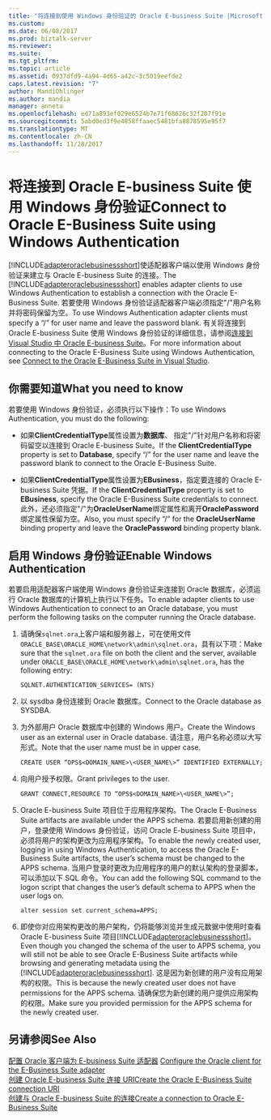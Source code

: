 ```yaml
---
title: "将连接到使用 Windows 身份验证的 Oracle E-business Suite |Microsoft 文档"
ms.custom: 
ms.date: 06/08/2017
ms.prod: biztalk-server
ms.reviewer: 
ms.suite: 
ms.tgt_pltfrm: 
ms.topic: article
ms.assetid: 0937dfd9-4a94-4d65-a42c-3c5019eefde2
caps.latest.revision: "7"
author: MandiOhlinger
ms.author: mandia
manager: anneta
ms.openlocfilehash: ed71a893ef029e6524b7e71f68626c32f207f91e
ms.sourcegitcommit: 5abd0ed3f9e4858ffaaec5481bfa8878595e95f7
ms.translationtype: MT
ms.contentlocale: zh-CN
ms.lasthandoff: 11/28/2017
---
```

# <a name="connect-to-oracle-e-business-suite-using-windows-authentication"></a><span data-ttu-id="c7e99-102">将连接到 Oracle E-business Suite 使用 Windows 身份验证</span><span class="sxs-lookup"><span data-stu-id="c7e99-102">Connect to Oracle E-Business Suite using Windows Authentication</span></span>
<span data-ttu-id="c7e99-103">[!INCLUDE[adapteroraclebusinessshort](../../includes/adapteroraclebusinessshort-md.md)]使适配器客户端以使用 Windows 身份验证来建立与 Oracle E-business Suite 的连接。</span><span class="sxs-lookup"><span data-stu-id="c7e99-103">The [!INCLUDE[adapteroraclebusinessshort](../../includes/adapteroraclebusinessshort-md.md)] enables adapter clients to use Windows Authentication to establish a connection with the Oracle E-Business Suite.</span></span> <span data-ttu-id="c7e99-104">若要使用 Windows 身份验证适配器客户端必须指定"/"用户名称并将密码保留为空。</span><span class="sxs-lookup"><span data-stu-id="c7e99-104">To use Windows Authentication adapter clients must specify a “/” for user name and leave the password blank.</span></span> <span data-ttu-id="c7e99-105">有关将连接到 Oracle E-business Suite 使用 Windows 身份验证的详细信息，请参阅[连接到 Visual Studio 中 Oracle E-business Suite](../../adapters-and-accelerators/adapter-oracle-ebs/connect-to-the-oracle-e-business-suite-in-visual-studio.md)。</span><span class="sxs-lookup"><span data-stu-id="c7e99-105">For more information about connecting to the Oracle E-Business Suite using Windows Authentication, see [Connect to the Oracle E-Business Suite in Visual Studio](../../adapters-and-accelerators/adapter-oracle-ebs/connect-to-the-oracle-e-business-suite-in-visual-studio.md).</span></span>  

## <a name="what-you-need-to-know"></a><span data-ttu-id="c7e99-106">你需要知道</span><span class="sxs-lookup"><span data-stu-id="c7e99-106">What you need to know</span></span>  
 <span data-ttu-id="c7e99-107">若要使用 Windows 身份验证，必须执行以下操作：</span><span class="sxs-lookup"><span data-stu-id="c7e99-107">To use Windows Authentication, you must do the following:</span></span>  
  
-   <span data-ttu-id="c7e99-108">如果**ClientCredentialType**属性设置为**数据库**、 指定"/"针对用户名称和将密码留空以连接到 Oracle E-business Suite。</span><span class="sxs-lookup"><span data-stu-id="c7e99-108">If the **ClientCredentialType** property is set to **Database**, specify “/” for the user name and leave the password blank to connect to the Oracle E-Business Suite.</span></span>  
  
-   <span data-ttu-id="c7e99-109">如果**ClientCredentialType**属性设置为**EBusiness**，指定要连接的 Oracle E-business Suite 凭据。</span><span class="sxs-lookup"><span data-stu-id="c7e99-109">If the **ClientCredentialType** property is set to **EBusiness**, specify the Oracle E-Business Suite credentials to connect.</span></span> <span data-ttu-id="c7e99-110">此外，还必须指定"/"为**OracleUserName**绑定属性和离开**OraclePassword**绑定属性保留为空。</span><span class="sxs-lookup"><span data-stu-id="c7e99-110">Also, you must specify “/” for the **OracleUserName** binding property and leave the **OraclePassword** binding property blank.</span></span>  

## <a name="enable-windows-authentication"></a><span data-ttu-id="c7e99-111">启用 Windows 身份验证</span><span class="sxs-lookup"><span data-stu-id="c7e99-111">Enable Windows Authentication</span></span>  
 <span data-ttu-id="c7e99-112">若要启用适配器客户端使用 Windows 身份验证来连接到 Oracle 数据库，必须运行 Oracle 数据库的计算机上执行以下任务。</span><span class="sxs-lookup"><span data-stu-id="c7e99-112">To enable adapter clients to use Windows Authentication to connect to an Oracle database, you must perform the following tasks on the computer running the Oracle database.</span></span>  
  
1.  <span data-ttu-id="c7e99-113">请确保`sqlnet.ora`上客户端和服务器上，可在使用文件`ORACLE_BASE\ORACLE_HOME\network\admin\sqlnet.ora`，具有以下项：</span><span class="sxs-lookup"><span data-stu-id="c7e99-113">Make sure that the `sqlnet.ora` file on both the client and the server, available under `ORACLE_BASE\ORACLE_HOME\network\admin\sqlnet.ora`, has the following entry:</span></span>  
  
    ```  
    SQLNET.AUTHENTICATION_SERVICES= (NTS)  
    ```  
  
2.  <span data-ttu-id="c7e99-114">以 sysdba 身份连接到 Oracle 数据库。</span><span class="sxs-lookup"><span data-stu-id="c7e99-114">Connect to the Oracle database as SYSDBA.</span></span>  
  
3.  <span data-ttu-id="c7e99-115">为外部用户 Oracle 数据库中创建的 Windows 用户。</span><span class="sxs-lookup"><span data-stu-id="c7e99-115">Create the Windows user as an external user in Oracle database.</span></span> <span data-ttu-id="c7e99-116">请注意，用户名称必须以大写形式。</span><span class="sxs-lookup"><span data-stu-id="c7e99-116">Note that the user name must be in upper case.</span></span>  
  
    ```  
    CREATE USER “OPS$<DOMAIN_NAME>\<USER_NAME\>” IDENTIFIED EXTERNALLY;  
    ```  
  
4.  <span data-ttu-id="c7e99-117">向用户授予权限。</span><span class="sxs-lookup"><span data-stu-id="c7e99-117">Grant privileges to the user.</span></span>  
  
    ```  
    GRANT CONNECT,RESOURCE TO “OPS$<DOMAIN_NAME>\<USER_NAME\>”;  
    ```  
  
5.  <span data-ttu-id="c7e99-118">Oracle E-business Suite 项目位于应用程序架构。</span><span class="sxs-lookup"><span data-stu-id="c7e99-118">The Oracle E-Business Suite artifacts are available under the APPS schema.</span></span> <span data-ttu-id="c7e99-119">若要启用新创建的用户，登录使用 Windows 身份验证，访问 Oracle E-business Suite 项目中，必须将用户的架构更改为应用程序架构。</span><span class="sxs-lookup"><span data-stu-id="c7e99-119">To enable the newly created user, logging in using Windows Authentication, to access the Oracle E-Business Suite artifacts, the user’s schema must be changed to the APPS schema.</span></span> <span data-ttu-id="c7e99-120">当用户登录时更改为应用程序的用户的默认架构的登录脚本，可以添加以下 SQL 命令。</span><span class="sxs-lookup"><span data-stu-id="c7e99-120">You can add the following SQL command to the logon script that changes the user’s default schema to APPS when the user logs on.</span></span>  
  
    ```  
    alter session set current_schema=APPS;  
    ```  
  
6.  <span data-ttu-id="c7e99-121">即使你对应用架构更改的用户架构，仍将能够浏览并生成元数据中使用时查看 Oracle E-business Suite 项目[!INCLUDE[adapteroraclebusinessshort](../../includes/adapteroraclebusinessshort-md.md)]。</span><span class="sxs-lookup"><span data-stu-id="c7e99-121">Even though you changed the schema of the user to APPS schema, you will still not be able to see Oracle E-Business Suite artifacts while browsing and generating metadata using the [!INCLUDE[adapteroraclebusinessshort](../../includes/adapteroraclebusinessshort-md.md)].</span></span> <span data-ttu-id="c7e99-122">这是因为新创建的用户没有应用架构的权限。</span><span class="sxs-lookup"><span data-stu-id="c7e99-122">This is because the newly created user does not have permissions for the APPS schema.</span></span> <span data-ttu-id="c7e99-123">请确保您为新创建的用户提供应用架构的权限。</span><span class="sxs-lookup"><span data-stu-id="c7e99-123">Make sure you provided permission for the APPS schema for the newly created user.</span></span>  
  
## <a name="see-also"></a><span data-ttu-id="c7e99-124">另请参阅</span><span class="sxs-lookup"><span data-stu-id="c7e99-124">See Also</span></span>  
<span data-ttu-id="c7e99-125">[配置 Oracle 客户端为 E-business Suite 适配器](../../adapters-and-accelerators/adapter-oracle-ebs/configure-the-oracle-client-for-the-e-business-suite-adapter.md) </span><span class="sxs-lookup"><span data-stu-id="c7e99-125">[Configure the Oracle client for the E-Business Suite adapter](../../adapters-and-accelerators/adapter-oracle-ebs/configure-the-oracle-client-for-the-e-business-suite-adapter.md) </span></span>  
[<span data-ttu-id="c7e99-126">创建 Oracle E-business Suite 连接 URI</span><span class="sxs-lookup"><span data-stu-id="c7e99-126">Create the Oracle E-Business Suite connection URI</span></span>](../../adapters-and-accelerators/adapter-oracle-ebs/create-the-oracle-e-business-suite-connection-uri.md)  
 [<span data-ttu-id="c7e99-127">创建与 Oracle E-business Suite 的连接</span><span class="sxs-lookup"><span data-stu-id="c7e99-127">Create a connection to Oracle E-Business Suite</span></span>](../../adapters-and-accelerators/adapter-oracle-ebs/create-a-connection-to-oracle-e-business-suite.md)